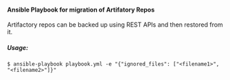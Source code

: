 #### Ansible Playbook for migration of Artifatory Repos

Artifactory repos can be backed up using REST APIs and then restored from it.

##### Usage:
```$ ansible-playbook playbook.yml -e "{"ignored_files": ["<filename1>", "<filename2>"]}" ```
